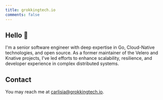 ```yaml
---
title: grokkingtech.io
comments: false
---
```


## Hello 👋

I'm a senior software engineer with deep expertise in Go, Cloud-Native technologies, and open source. As a former maintainer of the Velero and Knative projects, I've led efforts to enhance scalability, resilience, and developer experience in complex distributed systems.

## Contact

You may reach me at
<a href="mailto:&#99;&#97;&#114;&#108;&#105;&#115;&#105;&#97;&#64;&#103;&#114;&#111;&#107;&#107;&#105;&#110;&#103;&#116;&#101;&#99;&#104;&#46;&#105;&#111;">
&#99;&#97;&#114;&#108;&#105;&#115;&#105;&#97;&#64;&#103;&#114;&#111;&#107;&#107;&#105;&#110;&#103;&#116;&#101;&#99;&#104;&#46;&#105;&#111;</a>.
